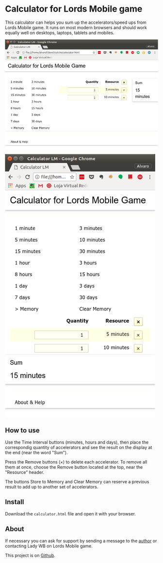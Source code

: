 # Calculator for Lords Mobile game

This calculator can helps you sum up the accelerators/speed ups from Lords Mobile game. It runs on most modern browsers and should work equally well on desktops, laptops, tablets and mobiles.

![Horizontal display](horizontal.png)
<!-- ![Horizontal display image]() -->

![Vertical display](vertical.png)
<!-- ![Vertical display image]() -->

## How to use

Use the Time Interval buttons (minutes, hours and days), then place the correspondig quantity of accelerators and see the result on the display at the end (near the word "Sum").

Press the Remove buttons (&times;) to delete each accelerator. To remove all them at once, choose the Remove button located at the top, near the "Resource" header.

The buttons Store to Memory and Clear Memory can reserve a previous result to add up to another set of accelerators.

## Install

Download the `calculator.html` file and open it with your browser.

## About

If necessary you can ask for support by sending a message to the [author](email:alvfig666@gmail.com) or contacting Lady WB on Lords Mobile game.

This project is on [Github](https://github.com/alvfig/calclm).
